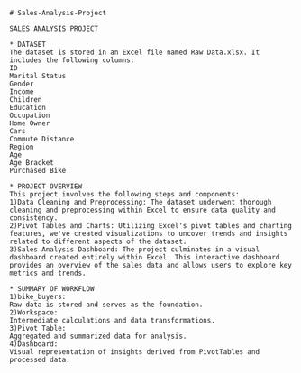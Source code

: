     # Sales-Analysis-Project

    SALES ANALYSIS PROJECT

    * DATASET
    The dataset is stored in an Excel file named Raw Data.xlsx. It includes the following columns:
    ID
    Marital Status
    Gender
    Income
    Children
    Education
    Occupation
    Home Owner
    Cars
    Commute Distance
    Region
    Age
    Age Bracket
    Purchased Bike

    * PROJECT OVERVIEW
    This project involves the following steps and components:
    1)Data Cleaning and Preprocessing: The dataset underwent thorough cleaning and preprocessing within Excel to ensure data quality and consistency.
    2)Pivot Tables and Charts: Utilizing Excel's pivot tables and charting features, we've created visualizations to uncover trends and insights related to different aspects of the dataset.
    3)Sales Analysis Dashboard: The project culminates in a visual dashboard created entirely within Excel. This interactive dashboard provides an overview of the sales data and allows users to explore key metrics and trends.

    * SUMMARY OF WORKFLOW
    1)bike_buyers:
    Raw data is stored and serves as the foundation.
    2)Workspace:
    Intermediate calculations and data transformations.
    3)Pivot Table:
    Aggregated and summarized data for analysis.
    4)Dashboard:
    Visual representation of insights derived from PivotTables and processed data.
